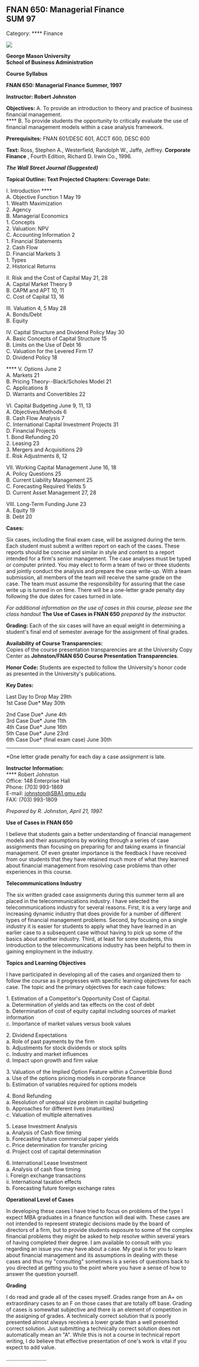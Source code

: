 FNAN 650: Managerial Finance  
SUM 97  
---  
Category: **** Finance  
  
![](/Courses/Syllabi/SylSpr97.nsf/23d5f700ab5a40dc85256207004f3a60/$Body/0.BC6?OpenElement&FieldElemFormat=gif)  

  
**George Mason University**  
**School of Business Administration**  
  
**Course Syllabus**

  
**FNAN 650: Managerial Finance Summer, 1997**  
  
**Instructor: Robert Johnston**  
  
**Objectives:** A. To provide an introduction to theory and practice of
business financial management.  
**** B. To provide students the opportunity to critically evaluate the use of
financial management models within a case analysis framework.  
  
  
**Prerequisites:** FNAN 601/DESC 601, ACCT 600, DESC 600  
  
**Text:** Ross, Stephen A., Westerfield, Randolph W., Jaffe, Jeffrey.
**Corporate Finance** , Fourth Edition, Richard D. Irwin Co., 1996.  
  
**_The Wall Street Journal (Suggested)_**  
  
**Topical Outline: Text Projected Chapters: Coverage Date:**  
  
I. Introduction ****  
A. Objective Function 1 May 19  
1\. Wealth Maximization  
2\. Agency  
B. Managerial Economics  
1\. Concepts  
2\. Valuation: NPV  
C. Accounting Information 2  
1\. Financial Statements  
2\. Cash Flow  
D. Financial Markets 3  
1\. Types  
2\. Historical Returns  
  
II. Risk and the Cost of Capital May 21, 28  
A. Capital Market Theory 9  
B. CAPM and APT 10, 11  
C. Cost of Capital 13, 16  
  
III. Valuation 4, 5 May 28  
A. Bonds/Debt  
B. Equity  
  
IV. Capital Structure and Dividend Policy May 30  
A. Basic Concepts of Capital Structure 15  
B. Limits on the Use of Debt 16  
C. Valuation for the Levered Firm 17  
D. Dividend Policy 18  
  
**** V. Options June 2  
A. Markets 21  
B. Pricing Theory--Black/Scholes Model 21  
C. Applications 8  
D. Warrants and Convertibles 22  
  
VI. Capital Budgeting June 9, 11, 13  
A. Objectives/Methods 6  
B. Cash Flow Analysis 7  
C. International Capital Investment Projects 31  
D. Financial Projects  
1\. Bond Refunding 20  
2\. Leasing 23  
3\. Mergers and Acquisitions 29  
E. Risk Adjustments 8, 12  
  
VII. Working Capital Management June 16, 18  
A. Policy Questions 25  
B. Current Liability Management 25  
C. Forecasting Required Yields 5  
D. Current Asset Management 27, 28  
  
VIII. Long-Term Funding June 23  
A. Equity 19  
B. Debt 20  
  
  
**Cases:**

Six cases, including the final exam case, will be assigned during the term.
Each student must submit a written report on each of the cases. These reports
should be concise and similar in style and content to a report intended for a
firm's senior management. The case analyses must be typed or computer printed.
You may elect to form a team of two or three students and jointly conduct the
analysis and prepare the case write-up. With a team submission, all members of
the team will receive the same grade on the case. The team must assume the
responsibility for assuring that the case write up is turned in on time. There
will be a one-letter grade penalty day following the due dates for cases
turned in late.

  
_For additional information on the use of cases in this course, please see the
class handout_ **The Use of Cases in FNAN 650** _prepared by the instructor._  
  
**Grading:** Each of the six cases will have an equal weight in determining a
student's final end of semester average for the assignment of final grades.  
  
**Availability of Course Transparencies:**  
Copies of the course presentation transparencies are at the University Copy
Center as **Johnston/FNAN 650 Course Presentation Transparencies**.  
  
**Honor Code:** Students are expected to follow the University's honor code as
presented in the University's publications.  
  
**Key Dates:**

Last Day to Drop May 29th  
1st Case Due* May 30th

2nd Case Due* June 4th  
3rd Case Due* June 11th  
4th Case Due* June 16th  
5th Case Due* June 23rd  
6th Case Due* (final exam case) June 30th  
****  
*One letter grade penalty for each day a case assignment is late.  
  
  
**Instructor Information:**  
**** Robert Johnston  
Office: 148 Enterprise Hall  
Phone: (703) 993-1869  
E-mail: johnston@SBA1.gmu.edu  
FAX: (703) 993-1809  
  
  
  
_Prepared by R. Johnston, April 21, 1997._  
  
**Use of Cases in FNAN 650**  
  
I believe that students gain a better understanding of financial management
models and their assumptions by working through a series of case assignments
than focusing on preparing for and taking exams in financial management. Of
even greater importance is the feedback I have received from our students that
they have retained much more of what they learned about financial management
from resolving case problems than other experiences in this course.  
  
**Telecommunications Industry**  
  
The six written graded case assignments during this summer term all are placed
in the telecommunications industry. I have selected the telecommunications
industry for several reasons. First, it is a very large and increasing dynamic
industry that does provide for a number of different types of financial
management problems. Second, by focusing on a single industry it is easier for
students to apply what they have learned in an earlier case to a subsequent
case without having to pick up some of the basics about another industry.
Third, at least for some students, this introduction to the telecommunications
industry has been helpful to them in gaining employment in the industry.  
  
**Topics and Learning Objectives**  
  
I have participated in developing all of the cases and organized them to
follow the course as it progresses with specific learning objectives for each
case. The topic and the primary objectives for each case follows:  
  
1\. Estimation of a Competitor's Opportunity Cost of Capital.  
a. Determination of yields and tax effects on the cost of debt  
b. Determination of cost of equity capital including sources of market
information  
c. Importance of market values versus book values  
  
2\. Dividend Expectations  
a. Role of past payments by the firm  
b. Adjustments for stock dividends or stock splits  
c. Industry and market influences  
d. Impact upon growth and firm value  
  
3\. Valuation of the Implied Option Feature within a Convertible Bond  
a. Use of the options pricing models in corporate finance  
b. Estimation of variables required for options models  
  
4\. Bond Refunding  
a. Resolution of unequal size problem in capital budgeting  
b. Approaches for different lives (maturities)  
c. Valuation of multiple alternatives  
  
5\. Lease Investment Analysis  
a. Analysis of Cash flow timing  
b. Forecasting future commercial paper yields  
c. Price determination for transfer pricing  
d. Project cost of capital determination  
  
6\. International Lease Investment  
a. Analysis of cash flow timing  
i. Foreign exchange transactions  
ii. International taxation effects  
b. Forecasting future foreign exchange rates  
  
**Operational Level of Cases**  
  
In developing these cases I have tried to focus on problems of the type I
expect MBA graduates in a finance function will deal with. These cases are not
intended to represent strategic decisions made by the board of directors of a
firm, but to provide students exposure to some of the complex financial
problems they might be asked to help resolve within several years of having
completed their degree. I am available to consult with you regarding an issue
you may have about a case. My goal is for you to learn about financial
management and its assumptions in dealing with these cases and thus my
"consulting" sometimes is a series of questions back to you directed at
getting you to the point where you have a sense of how to answer the question
yourself.  
  
**Grading**  
  
I do read and grade all of the cases myself. Grades range from an A+ on
extraordinary cases to an F on those cases that are totally off base. Grading
of cases is somewhat subjective and there is an element of competition in the
assigning of grades. A technically correct solution that is poorly presented
almost always receives a lower grade than a well presented correct solution.
Just submitting a technically correct solution does not automatically mean an
"A". While this is not a course in technical report writing, I do believe that
effective presentation of one's work is vital if you expect to add value.  

...........................

